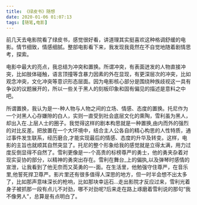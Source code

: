 ```yaml
---
title: 《绿皮书》随想
date: 2020-01-06 01:07:13
tags: [随笔,电影]
---
```

前几天去电影院看了绿皮书，感觉很好看，讲道理其实挺喜欢这种格调舒缓的电影。情节细致，情感细腻。整部电影看下来，我发现我竟然在不自觉地随着剧情思考，探索。

电影中最大的亮点，我总结为冲突和置换。所谓冲突，有表面迸发的人物直接冲突，比如肢体碰触，语言顶撞等含暴力因素的外在显现，有更深层次的冲突，比如观念冲突，文化冲突等意识形态层面。因为电影核心部分是围绕种族歧视这一具有争议的议题展开的，所以一些关于黑人的刻板印象和固有偏见的描述是意料之中吧。

所谓置换，我认为是一-种人物与人物之间的立场、情感、态度的置换。托尼作为一个对黑人心存嫌隙的白人，实则一直受到社会底层文化的熏陶，雪利虽为黑人，却出入在.上层人士的圈子。我觉得这样的剧本构思就是一种置换,由内而外的强烈的对比反差。把放置在一个大环境中，结合主人公各自的精心构思的人性特质，通过事件发生联系，经历磨合,才能实现最后的情感、态度的升华及转变。这样，电影的主旨也就顺其自然突显了。托尼的整个形象给我的感觉就是立得太满，用力过度反倒显得不自然了。雪利更像是一-个高贵的标榜尊严的勇士，他的勇夹杂着对现实妥协的部分，以精神的勇突出存在。雪利在舞台_上的偏执,以及弹琴时感情的宣泄，让我看到了他无奈而又英勇的一-面。在生活里，他勉强守住尊严，在音乐里,他誓死捍卫尊严。影片里还有很多值得人深思的地方，但一时半会想不出太多了，比如那声意味深长的枪响，比如那块幸运石...走出影院才反应过来，雪利光着身子被抓那一段有点儿不对劲，哪不对劲呢?后来走在路上琢磨着雪利说的那句“我不像男人”，总算是有点明白了。

